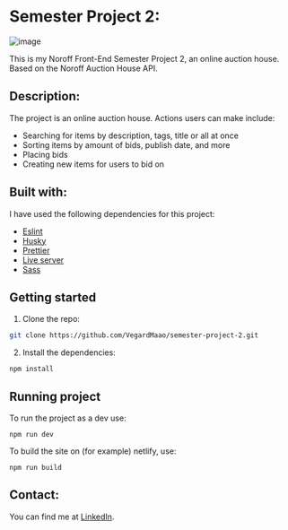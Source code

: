 # Semester Project 2:

![image](https://github.com/user-attachments/assets/87edc46e-0e01-4f97-a3bd-62b2b0d4dc4f)

This is my Noroff Front-End Semester Project 2, an online auction house. Based on the Noroff Auction House API.

## Description:
The project is an online auction house. Actions users can make include:
- Searching for items by description, tags, title or all at once 
- Sorting items by amount of bids, publish date, and more 
- Placing bids
- Creating new items for users to bid on

## Built with:
I have used the following dependencies for this project: 
- [Eslint](https://eslint.org/)
- [Husky](https://typicode.github.io/husky/)
- [Prettier](https://prettier.io/)
- [Live server](https://ritwickdey.github.io/vscode-live-server/)
- [Sass](https://sass-lang.com/)

## Getting started

1. Clone the repo:

```bash
git clone https://github.com/VegardMaao/semester-project-2.git
```

2. Install the dependencies:

```
npm install
```

## Running project

To run the project as a dev use:
```
npm run dev
```

To build the site on (for example) netlify, use:
```
npm run build
```

## Contact: 

You can find me at [LinkedIn](https://www.linkedin.com/in/vegard-m-a1bba7174/).
